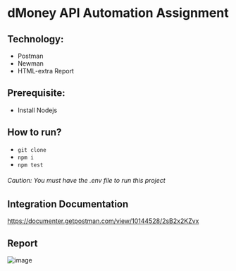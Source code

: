 # dMoney API Automation Assignment

## Technology:
- Postman
- Newman
- HTML-extra Report

## Prerequisite:
- Install Nodejs

## How to run?
- ``` git clone ```
- ``` npm i ```
- ``` npm test ```

###### Caution: You must have the .env file to run this project

## Integration Documentation
https://documenter.getpostman.com/view/10144528/2sB2x2KZvx

## Report
![image](https://github.com/user-attachments/assets/2c62feb8-13bb-4724-b12a-b594cf9b8cd8)


